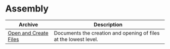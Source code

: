 # Assembly

| Archive                                             | Description                                                      |
|-----------------------------------------------------|------------------------------------------------------------------|
| [Open and Create Files](./Open-and-Create-Files.md) | Documents the creation and opening of files at the lowest level. |
